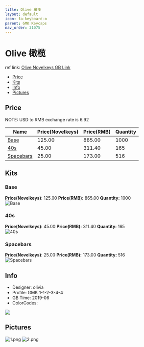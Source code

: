 ```yaml
---
title: Olive 橄榄
layout: default
icon: fa-keyboard-o
parent: GMK Keycaps
nav_order: 31075
---
```


# Olive 橄榄

ref link: [Olive Novelkeys GB Link](https://novelkeys.xyz/products/gmk-olive-gb)

* [Price](#price)
* [Kits](#kits)
* [Info](#info)
* [Pictures](#pictures)


## Price  
NOTE: USD to RMB exchange rate is 6.92

| Name          | Price(Novelkeys)    |  Price(RMB) | Quantity |
| ------------- | ------------ |  ---------- | -------- |
|[Base](#base)|125.00|865.00|1000|
|[40s](#40s)|45.00|311.40|165|
|[Spacebars](#spacebars)|25.00|173.00|516|


## Kits
### Base
**Price(Novelkeys):** 125.00    **Price(RMB):** 865.00    **Quantity:** 1000  
<img src="{{ 'assets/images/gmk-keycaps/olive/kits_pics/base.png' | relative_url }}" alt="Base" class="image featured">

### 40s
**Price(Novelkeys):** 45.00    **Price(RMB):** 311.40    **Quantity:** 165  
<img src="{{ 'assets/images/gmk-keycaps/olive/kits_pics/40s.png' | relative_url }}" alt="40s" class="image featured">

### Spacebars
**Price(Novelkeys):** 25.00    **Price(RMB):** 173.00    **Quantity:** 516  
<img src="{{ 'assets/images/gmk-keycaps/olive/kits_pics/spacebars.png' | relative_url }}" alt="Spacebars" class="image featured">


## Info
* Designer: olivia
* Profile: GMK 1-1-2-3-4-4
* GB Time: 2019-06
* ColorCodes:  
<img src="{{ 'assets/images/gmk-keycaps/olive/color.png' | relative_url }}" atl="color" class="image featured">


## Pictures
<img src="{{ 'assets/images/gmk-keycaps/olive/rendering_pics/1.png' | relative_url }}" alt="1.png" class="image featured">
<img src="{{ 'assets/images/gmk-keycaps/olive/rendering_pics/2.png' | relative_url }}" alt="2.png" class="image featured">
